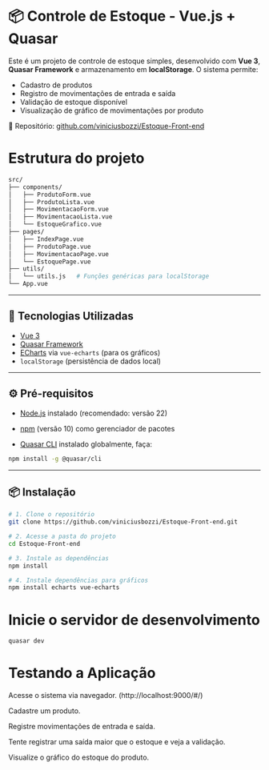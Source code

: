# 📦 Controle de Estoque - Vue.js + Quasar

Este é um projeto de controle de estoque simples, desenvolvido com **Vue 3**, **Quasar Framework** e armazenamento em **localStorage**. O sistema permite:

- Cadastro de produtos
- Registro de movimentações de entrada e saída
- Validação de estoque disponível
- Visualização de gráfico de movimentações por produto

🔗 Repositório: [github.com/viniciusbozzi/Estoque-Front-end](https://github.com/viniciusbozzi/Estoque-Front-end)

# Estrutura do projeto

```bash
src/
├── components/
│   ├── ProdutoForm.vue
│   ├── ProdutoLista.vue
│   ├── MovimentacaoForm.vue
│   ├── MovimentacaoLista.vue
│   └── EstoqueGrafico.vue
├── pages/
│   ├── IndexPage.vue
│   ├── ProdutoPage.vue
│   ├── MovimentacaoPage.vue
│   └── EstoquePage.vue
├── utils/
│   └── utils.js   # Funções genéricas para localStorage
└── App.vue
```

---

## 🚀 Tecnologias Utilizadas

- [Vue 3](https://vuejs.org/)
- [Quasar Framework](https://quasar.dev/)
- [ECharts](https://echarts.apache.org/) via `vue-echarts` (para os gráficos)
- `localStorage` (persistência de dados local)

---

## ⚙️ Pré-requisitos

- [Node.js](https://nodejs.org/) instalado (recomendado: versão 22)
- [npm](https://www.npmjs.com/) (versão 10) como gerenciador de pacotes

- [Quasar CLI](https://quasar.dev/start/quasar-cli) instalado globalmente, faça:

```bash
npm install -g @quasar/cli
```

---

## 📦 Instalação

```bash
# 1. Clone o repositório
git clone https://github.com/viniciusbozzi/Estoque-Front-end.git

# 2. Acesse a pasta do projeto
cd Estoque-Front-end

# 3. Instale as dependências
npm install

# 4. Instale dependências para gráficos
npm install echarts vue-echarts
```

# Inicie o servidor de desenvolvimento

```bash
quasar dev
```

# Testando a Aplicação

Acesse o sistema via navegador. (http://localhost:9000/#/)

Cadastre um produto.

Registre movimentações de entrada e saída.

Tente registrar uma saída maior que o estoque e veja a validação.

Visualize o gráfico do estoque do produto.

